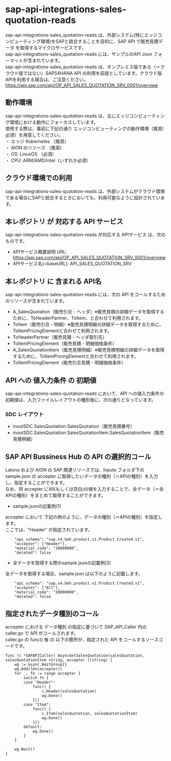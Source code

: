 # sap-api-integrations-sales-quotation-reads 
sap-api-integrations-sales_quotation-reads は、外部システム(特にエッジコンピューティング環境)をSAPと統合することを目的に、SAP API で販売見積データ を取得するマイクロサービスです。    
sap-api-integrations-sales_quotation-reads には、サンプルのAPI Json フォーマットが含まれています。   
sap-api-integrations-sales_quotation-reads は、オンプレミス版である（＝クラウド版ではない）SAPS4HANA API の利用を前提としています。クラウド版APIを利用する場合は、ご注意ください。   
https://api.sap.com/api/OP_API_SALES_QUOTATION_SRV_0001/overview

## 動作環境  
sap-api-integrations-sales-quotation-reads は、主にエッジコンピューティング環境における動作にフォーカスしています。  
使用する際は、事前に下記の通り エッジコンピューティングの動作環境（推奨/必須）を用意してください。  
・ エッジ Kubernetes （推奨）    
・ AION のリソース （推奨)    
・ OS: LinuxOS （必須）    
・ CPU: ARM/AMD/Intel（いずれか必須）    

## クラウド環境での利用
sap-api-integrations-sales-quotation-reads は、外部システムがクラウド環境である場合にSAPと統合するときにおいても、利用可能なように設計されています。 

## 本レポジトリ が 対応する API サービス
sap-api-integrations-sales-quotation-reads が対応する APIサービス は、次のものです。

* APIサービス概要説明 URL: https://api.sap.com/api/OP_API_SALES_QUOTATION_SRV_0001/overview
* APIサービス名(=baseURL): API_SALES_QUOTATION_SRV

## 本レポジトリ に 含まれる API名
sap-api-integrations-sales-quotation-reads には、次の API をコールするためのリソースが含まれています。  

* A_SalesQuotation（販売引合 - ヘッダ）※販売見積の詳細データを取得するために、ToHeaderPartner、ToItem、と合わせて利用されます。
* ToItem（販売引合 - 明細）※販売見積明細の詳細データを取得するために、ToItemPricingElementと合わせて利用されます。
* ToHeaderPartner（販売見積 - ヘッダ取引先）
* ToItemPricingElement（販売見積 - 明細価格条件）
* A_SalesQuotationItem（販売見積明細）※販売見積明細の詳細データを取得するために、ToItemPricingElementと合わせて利用されます。
* ToItemPricingElement（販売引合見積 - 明細価格条件）

## API への 値入力条件 の 初期値
sap-api-integrations-sales-quotation-reads において、API への値入力条件の初期値は、入力ファイルレイアウトの種別毎に、次の通りとなっています。  

### SDC レイアウト

* inoutSDC.SalesQuotation.SalesQuotation（販売見積番号）
* inoutSDC.SalesQuotation.SalesQuotationItem.SalesQuotationItem（販売見積明細）

## SAP API Bussiness Hub の API の選択的コール

Latona および AION の SAP 関連リソースでは、Inputs フォルダ下の sample.json の accepter に取得したいデータの種別（＝APIの種別）を入力し、指定することができます。  
なお、同 accepter にAll(もしくは空白)の値を入力することで、全データ（＝全APIの種別）をまとめて取得することができます。  

* sample.jsonの記載例(1)  

accepter において 下記の例のように、データの種別（＝APIの種別）を指定します。  
ここでは、"Header" が指定されています。    
  
```
	"api_schema": "sap.s4.beh.product.v1.Product.Created.v1",
	"accepter": ["Header"],
	"material_code": "20000000",
	"deleted": false
```
  
* 全データを取得する際のsample.jsonの記載例(2)  

全データを取得する場合、sample.json は以下のように記載します。  

```
	"api_schema": "sap.s4.beh.product.v1.Product.Created.v1",
	"accepter": ["All"],
	"material_code": "20000000",
	"deleted": false
```
## 指定されたデータ種別のコール

accepter における データ種別 の指定に基づいて SAP_API_Caller 内の caller.go で API がコールされます。  
caller.go の func() 毎 の 以下の箇所が、指定された API をコールするソースコードです。  

```
func (c *SAPAPICaller) AsyncGetSalesQuotation(salesQuotation, salesQuotationItem string, accepter []string) {
	wg := &sync.WaitGroup{}
	wg.Add(len(accepter))
	for _, fn := range accepter {
		switch fn {
		case "Header":
			func() {
				c.Header(salesQuotation)
				wg.Done()
			}()
		case "Item":
			func() {
				c.Item(salesQuotation, salesQuotationItem)
				wg.Done()
			}()
		default:
			wg.Done()
		}
	}

	wg.Wait()
}
```


